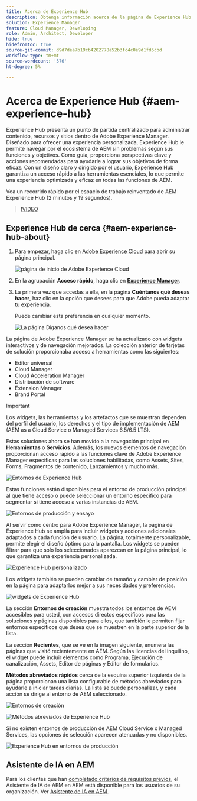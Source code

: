 ```yaml
---
title: Acerca de Experience Hub
description: Obtenga información acerca de la página de Experience Hub de Adobe.
solution: Experience Manager
feature: Cloud Manager, Developing
role: Admin, Architect, Developer
hide: true
hidefromtoc: true
source-git-commit: d9d7dea7b19cb4202778a52b3fc4c0e9d1fd5cbd
workflow-type: tm+mt
source-wordcount: '576'
ht-degree: 5%

---
```


# Acerca de Experience Hub {#aem-experience-hub}

Experience Hub presenta un punto de partida centralizado para administrar contenido, recursos y sitios dentro de Adobe Experience Manager. Diseñado para ofrecer una experiencia personalizada, Experience Hub le permite navegar por el ecosistema de AEM sin problemas según sus funciones y objetivos. Como guía, proporciona perspectivas clave y acciones recomendadas para ayudarle a lograr sus objetivos de forma eficaz. Con un diseño claro y dirigido por el usuario, Experience Hub garantiza un acceso rápido a las herramientas esenciales, lo que permite una experiencia optimizada y eficaz en todas las funciones de AEM.

Vea un recorrido rápido por el espacio de trabajo reinventado de AEM Experience Hub (2 minutos y 19 segundos).

>[!VIDEO](https://video.tv.adobe.com/v/3470957?learn=on)

<!--
Available as a private beta, Experience Hub offers an optimized experience focused on improving workflows, prioritizing goals, and delivering results. Opting in lets you influence Experience Hub's development by providing feedback that helps shape its future and enhances its value for the entire AEM community. -->

## Experience Hub de cerca {#aem-experience-hub-about}

1. Para empezar, haga clic en [Adobe Experience Cloud](https://experience.adobe.com/#/@foundationinternal/home) para abrir su página principal.

   ![página de inicio de Adobe Experience Cloud](/help/implementing/cloud-manager/assets/experience-cloud-experiencemanager.png)

1. En la agrupación **Acceso rápido**, haga clic en [**Experience Manager**](https://experience.adobe.com).
1. La primera vez que accedas a ella, en la página **Cuéntanos qué deseas hacer**, haz clic en la opción que desees para que Adobe pueda adaptar tu experiencia.

   Puede cambiar esta preferencia en cualquier momento.

   ![La página Díganos qué desea hacer](/help/implementing/cloud-manager/assets/experience-cloud-tellus.png)

La página de Adobe Experience Manager se ha actualizado con widgets interactivos y de navegación mejorados. La colección anterior de tarjetas de solución proporcionaba acceso a herramientas como las siguientes:

* Editor universal
* Cloud Manager
* Cloud Acceleration Manager
* Distribución de software
* Extension Manager
* Brand Portal

>[!IMPORTANT]
>
>Los widgets, las herramientas y los artefactos que se muestran dependen del perfil del usuario, los derechos y el tipo de implementación de AEM (AEM as a Cloud Service o Managed Services 6.5/6.5 LTS).

Estas soluciones ahora se han movido a la navegación principal en **Herramientas** o **Servicios**. Además, los nuevos elementos de navegación proporcionan acceso rápido a las funciones clave de Adobe Experience Manager específicas para las soluciones habilitadas, como Assets, Sites, Forms, Fragmentos de contenido, Lanzamientos y mucho más.

![Entornos de Experience Hub](/help/implementing/cloud-manager/assets/experience-hub-author-environments.png)

Estas funciones están disponibles para el entorno de producción principal al que tiene acceso o puede seleccionar un entorno específico para segmentar si tiene acceso a varias instancias de AEM.

![Entornos de producción y ensayo](/help/implementing/cloud-manager/assets/experience-hub-prod-stage.png)

Al servir como centro para Adobe Experience Manager, la página de Experience Hub se amplía para incluir widgets y acciones adicionales adaptados a cada función de usuario. La página, totalmente personalizable, permite elegir el diseño óptimo para la pantalla. Los widgets se pueden filtrar para que solo los seleccionados aparezcan en la página principal, lo que garantiza una experiencia personalizada.

![Experience Hub personalizado](/help/implementing/cloud-manager/assets/experience-hub-custom.png)

Los widgets también se pueden cambiar de tamaño y cambiar de posición en la página para adaptarlos mejor a sus necesidades y preferencias.

![widgets de Experience Hub](/help/implementing/cloud-manager/assets/experience-hub-widgets.png)

La sección **Entornos de creación** muestra todos los entornos de AEM accesibles para usted, con accesos directos específicos para las soluciones y páginas disponibles para ellos, que también le permiten fijar entornos específicos que desea que se muestren en la parte superior de la lista.

La sección **Recientes**, que se ve en la imagen siguiente, enumera las páginas que visitó recientemente en AEM. Según las licencias del inquilino, el widget puede incluir elementos como Programa, Ejecución de canalización, Assets, Editor de páginas y Editor de formularios.

**Métodos abreviados rápidos** cerca de la esquina superior izquierda de la página proporcionan una lista configurable de métodos abreviados para ayudarle a iniciar tareas diarias. La lista se puede personalizar, y cada acción se dirige al entorno de AEM seleccionado.

![Entornos de creación](/help/implementing/cloud-manager/assets/experience-hub-recents.png)

![Métodos abreviados de Experience Hub](/help/implementing/cloud-manager/assets/experience-hub-quick-shortcuts.png)

Si no existen entornos de producción de AEM Cloud Service o Managed Services, las opciones de selección aparecen atenuadas y no disponibles.

![Experience Hub en entornos de producción](/help/implementing/cloud-manager/assets/experience-hub-no-prod-environs.png)

## Asistente de IA en AEM

Para los clientes que han [completado criterios de requisitos previos](/help/implementing/cloud-manager/aem-ai-assistant.md#get-access), el Asistente de IA de AEM en AEM está disponible para los usuarios de su organización. Ver [Asistente de IA en AEM](/help/implementing/cloud-manager/aem-ai-assistant.md).




